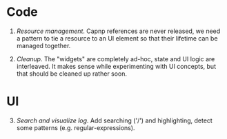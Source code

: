 Code
====

1) _Resource management_.  Capnp references are never released, we need a
pattern to tie a resource to an UI element so that their lifetime can be
managed together.

2) _Cleanup_.  The "widgets" are completely ad-hoc, state and UI logic are
interleaved.  It makes sense while experimenting with UI concepts, but that
should be cleaned up rather soon.  

UI
==

3) _Search and visualize log_.  Add searching ('/') and highlighting, detect
some patterns (e.g. regular-expressions).
